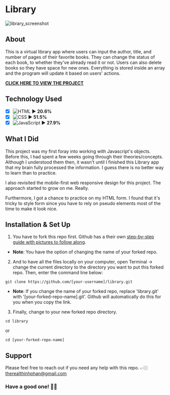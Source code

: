 # Library
![library_screenshot](https://github.com/teephan91/library/assets/101987153/af712e27-50c6-405e-b992-2c84316ef85e)

## About
This is a virtual library app where users can input the author, title, and number of pages of their favorite books. They can change the status of each book, to whether they've already read it or not. Users can also delete books so they have space for new ones. Everything is stored inside an array and the program will update it based on users' actions.

**[CLICK HERE TO VIEW THE PROJECT](https://teephan91.github.io/library/)**

## Technology Used
- [x] ![HTML](https://img.shields.io/badge/-HTML-000?style=flat&logo=html5&logoColor=394148&color=fac60c) ► **20.6%** 
- [x] ![CSS](https://img.shields.io/badge/-CSS-000?style=flat&logo=css3&logoColor=394148&color=fac60c) ► **51.5%** 
- [x] ![JavaScript](https://img.shields.io/badge/-JavaScript-000?style=flat&logoColor=394148&logo=javascript&color=fac60c) ► **27.9%**

## What I Did
This project was my first foray into working with Javascript's objects. Before this, I had spent a few weeks going through their theories/concepts. Although I understood them then, it wasn't until I finished this Library app that my brain fully processed the information. I guess there is no better way to learn than to practice.

I also revisited the mobile-first web responsive design for this project. The approach started to grow on me. Really.

Furthermore, I got a chance to practice on my HTML form. I found that it's tricky to style form since you have to rely on pseudo elements most of the time to make it look nice.

## Installation & Set Up
1. You have to fork this repo first. Github has a their own [step-by-step guide with pictures to follow along](https://docs.github.com/en/get-started/quickstart/fork-a-repo#forking-a-repository).
- **Note**: You have the option of changing the name of your forked repo.
2. And to have all the files locally on your computer, open Terminal -> change the current directory to the directory you want to put this forked repo. Then, enter the command line below:
```
git clone https://github.com/[your-username]/library.git
```
- **Note**: If you change the name of your forked repo, replace 'library.git' with '[your-forked-repo-name].git'. Github will automatically do this for you when you copy the link.
3. Finally, change to your new forked repo directory.
```
cd library
```
or
```
cd [your-forked-repo-name]
```

## Support
Please feel free to reach out if you need any help with this repo. 👉🏼 therealthinhphan@gmail.com

### Have a good one! 👍🏼